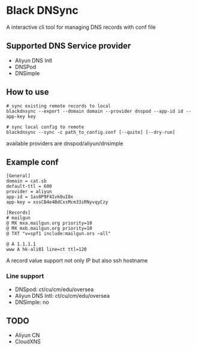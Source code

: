 # Black DNSync

A interactive cli tool for managing DNS records with conf file

## Supported DNS Service provider

- Aliyun DNS Intl
- DNSPod
- DNSimple

## How to use

```
# sync existing remote records to local
blackdnsync --export --domain domain --provider dnspod --app-id id --app-key key

# sync local config to remote
blackdnsync --sync -c path_to_config.conf [--quite] [--dry-run]
```

available providers are dnspod/aliyun/dnsimple

## Example conf

```
[General]
domain = cat.sb
default-ttl = 600
provider = aliyun
app-id = 1as0P9F4Ivk0uI8x
app-key = xssCB4e4BdCxsMcm33iRNyvqyCzy

[Records]
# mailgun
@ MX mxa.mailgun.org priority=10
@ MX mxb.mailgun.org priority=10
@ TXT "v=spf1 include:mailgun.ors ~all"

@ A 1.1.1.1
www A hk-ali01 line=ct ttl=120
```
A record value support not only IP but also ssh hostname

### Line support

- DNSpod: ct/cu/cm/edu/oversea
- Aliyun DNS Intl: ct/cu/cm/edu/oversea
- DNSimple: no


## TODO

- Aliyun CN
- CloudXNS
